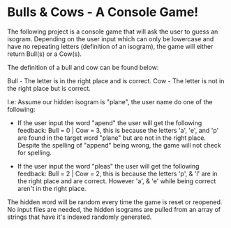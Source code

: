 # Bulls & Cows - A Console Game!

The following project is a console game that will ask the user to guess an isogram. Depending on the user input which can only be lowercase and have no repeating letters (definition of an isogram), the game will either return Bull(s) or a Cow(s). 

The definition of a bull and cow can be found below:

Bull - The letter is in the right place and is correct.
Cow - The letter is not in the right place but is correct.

I.e: Assume our hidden isogram is "plane", the user name do one of the following:

- If the user input the word "apend" the user will get the following feedback:
Bull = 0 |  Cow = 3, this is because the letters 'a', 'e', and 'p' are found in the target word "plane" but are not in the right place. Despite the spelling of "append" being wrong, the game will not check for spelling.

- If the user input the word "pleas" the user will get the following feedback:
Bull = 2 | Cow = 2, this is because the letters 'p', & 'l' are in the right place and are correct. However 'a', & 'e' while being correct aren't in the right place.

The hidden word will be random every time the game is reset or reopened. No input files are needed, the hidden isograms are pulled from an array of strings that have it's indexed randomly generated.
